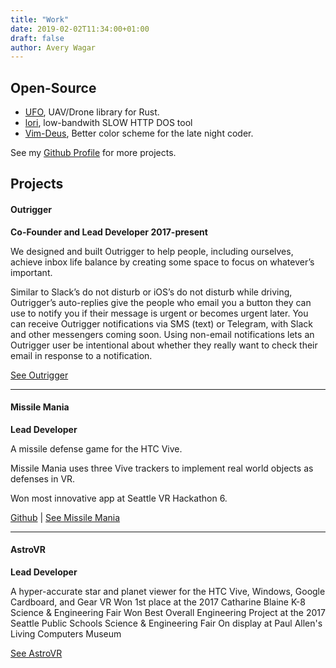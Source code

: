```yaml
---
title: "Work"
date: 2019-02-02T11:34:00+01:00
draft: false
author: Avery Wagar
---
```


## Open-Source

- [UFO][UFO_HOME], UAV/Drone library for Rust.
- [lori][LORI_HOME], low-bandwith SLOW HTTP DOS tool
- [Vim-Deus][DEUS_HOME], Better color scheme for the late night coder.

See my [Github Profile][GIT_HOME] for more projects.


## Projects

#### Outrigger

__Co-Founder and Lead Developer 2017-present__

We designed and built Outrigger to help people, including ourselves, achieve inbox life balance by creating some space to focus on whatever’s important.

Similar to Slack’s do not disturb or iOS’s do not disturb while driving, Outrigger’s auto-replies give the people who email you a button they can use to notify you if their message is urgent or becomes urgent later. You can receive Outrigger notifications via SMS (text) or Telegram, with Slack and other messengers coming soon. Using non-email notifications lets an Outrigger user be intentional about whether they really want to check their email in response to a notification.

[See Outrigger][OUTRIGGER_HOME]

<hr />

#### Missile Mania

__Lead Developer__

A missile defense game for the HTC Vive.

Missile Mania uses three Vive trackers to implement real world objects as defenses in VR.

Won most innovative app at Seattle VR Hackathon 6.

[Github][MISSILEMANIA_GIT] | [See Missile Mania][MISSILEMANIA_HOME]



<hr />

#### AstroVR

__Lead Developer__

A hyper-accurate star and planet viewer for the HTC Vive, Windows, Google Cardboard, and Gear VR
Won 1st place at the 2017 Catharine Blaine K-8 Science & Engineering Fair
Won Best Overall Engineering Project at the 2017 Seattle Public Schools Science & Engineering Fair
On display at Paul Allen's Living Computers Museum

[See AstroVR][ASTROVR_HOME]



[GIT_HOME]: https://github.com/ajmwagar
[UFO_HOME]: https://github.com/ajmwagar/ufo
[LORI_HOME]: https://github.com/ajmwagar/lori
[DEUS_HOME]: https://github.com/ajmwagar/vim-deus


[OUTRIGGER_HOME]: https://outriggerapp.com
[DROPTIMUS_HOME]: https://droptimusprime.com
[ASTROVR_HOME]: https://ajmwagar.itch.io/astrovr
[MISSILEMANIA_HOME]: https://devpost.com/software/missilemania
[MISSILEMANIA_GIT]: https://github.com/ajmwagar/missilemania
